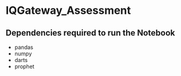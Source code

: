 # IQGateway_Assessment

<h2>Dependencies required to run the Notebook</h1>
<ul>
    <li>pandas</li>
    <li>numpy</li>
    <li>darts</li>
    <li>prophet</li>
</ul>
